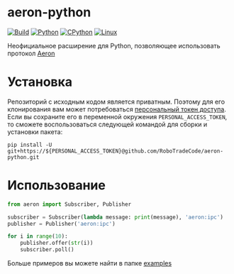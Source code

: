 # aeron-python

[![Build](https://github.com/RoboTradeCode/aeron-python/actions/workflows/build.yml/badge.svg)](https://github.com/RoboTradeCode/aeron-python/actions/workflows/build.yml)
[![Python](https://img.shields.io/badge/python-3.8%20%7C%203.9%20%7C%203.10-blue)](https://www.python.org/downloads/)
[![CPython](https://img.shields.io/badge/implementation-cpython-blue)](https://github.com/python/cpython)
[![Linux](https://img.shields.io/badge/platform-linux-lightgrey)](https://ru.wikipedia.org/wiki/Linux)

Неофициальное расширение для Python, позволяющее использовать протокол [Aeron](https://github.com/real-logic/aeron)

# Установка

Репозиторий с исходным кодом является приватным. Поэтому для его клонирования вам может
потребоваться [персональный токен доступа](https://docs.github.com/en/authentication/keeping-your-account-and-data-secure/creating-a-personal-access-token).
Если вы сохраните его в переменной окружения `PERSONAL_ACCESS_TOKEN`, то сможете воспользоваться следующей командой для
сборки и установки пакета:

```shell
pip install -U git+https://${PERSONAL_ACCESS_TOKEN}@github.com/RoboTradeCode/aeron-python.git
```

# Использование

```python
from aeron import Subscriber, Publisher

subscriber = Subscriber(lambda message: print(message), 'aeron:ipc')
publisher = Publisher('aeron:ipc')

for i in range(10):
    publisher.offer(str(i))
    subscriber.poll()
```

Больше примеров вы можете найти в папке [examples](examples)
